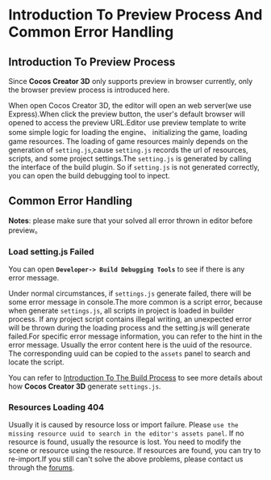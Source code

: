 # Introduction To Preview Process And Common Error Handling

## Introduction To Preview Process

Since **Cocos Creator 3D** only supports preview in browser currently, only the browser preview process is introduced here.

When open Cocos Creator 3D, the editor will open an web server(we use Express).When click the preview button, the user's default browser will opened to access the preview URL.Editor use preview template to write some simple logic for loading the engine、 initializing the game, loading game resources. The loading of game resources mainly depends on the generation of `setting.js`,cause `setting.js` records the url of resources, scripts, and some project settings.The `setting.js` is generated by calling the interface of the build plugin. So if `setting.js` is not generated correctly, you can open the build debugging tool to inpect.

## Common Error Handling

**Notes**: please make sure that your solved all error thrown in editor before preview。

### Load setting.js Failed

You can open **`Developer-> Build Debugging Tools`** to see if there is any error message.

Under normal circumstances, if `settings.js` generate failed, there will be some error message in console.The more common is a script error, because when generate `settings.js`, all scripts in project is loaded in builder process. If any project script contains illegal writing, an unexpected error will be thrown during the loading process and the setting.js will generate failed.For specific error message information, you can refer to the hint in the error message. Usually the error content here is the uuid of the resource. The corresponding uuid can be copied to the `assets` panel to search and locate the script.

You can refer to [Introduction To The Build Process](../publish/build-guide.md) to see more details about how **Cocos Creator 3D** generate `settings.js`.

### Resources Loading 404

Usually it is caused by resource loss or import failure. Please `use the missing resource uuid to search in the editor's assets panel`. If no resource is found, usually the resource is lost. You need to modify the scene or resource using the resource. If resources are found, you can try to re-import.If you still can't solve the above problems, please contact us through the [forums](https://discuss.cocos2d-x.org/).